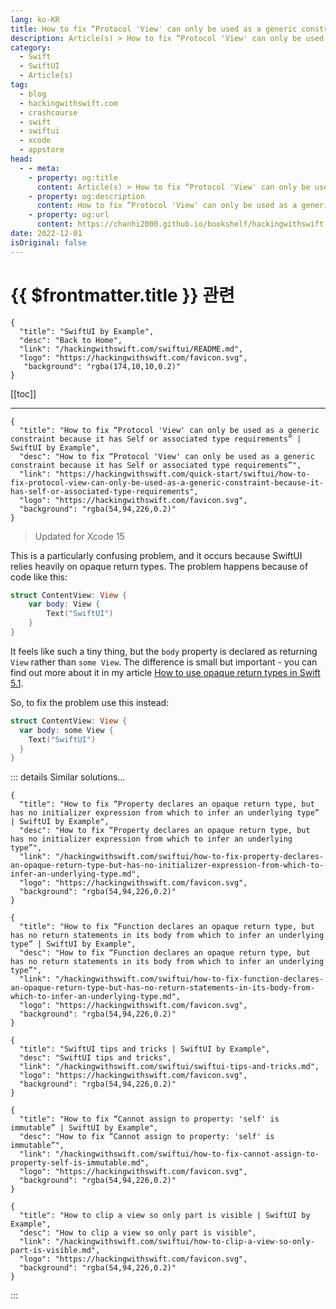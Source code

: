 ```yaml
---
lang: ko-KR
title: How to fix “Protocol 'View' can only be used as a generic constraint because it has Self or associated type requirements”
description: Article(s) > How to fix “Protocol 'View' can only be used as a generic constraint because it has Self or associated type requirements”
category:
  - Swift
  - SwiftUI
  - Article(s)
tag: 
  - blog
  - hackingwithswift.com
  - crashcourse
  - swift
  - swiftui
  - xcode
  - appstore
head:
  - - meta:
    - property: og:title
      content: Article(s) > How to fix “Protocol 'View' can only be used as a generic constraint because it has Self or associated type requirements”
    - property: og:description
      content: How to fix “Protocol 'View' can only be used as a generic constraint because it has Self or associated type requirements”
    - property: og:url
      content: https://chanhi2000.github.io/bookshelf/hackingwithswift.com/swiftui/how-to-fix-protocol-view-can-only-be-used-as-a-generic-constraint-because-it-has-self-or-associated-type-requirements.html
date: 2022-12-01
isOriginal: false
---
```


# {{ $frontmatter.title }} 관련

```component VPCard
{
  "title": "SwiftUI by Example",
  "desc": "Back to Home",
  "link": "/hackingwithswift.com/swiftui/README.md",
  "logo": "https://hackingwithswift.com/favicon.svg",
   "background": "rgba(174,10,10,0.2)"
}
```

[[toc]]

---

```component VPCard
{
  "title": "How to fix “Protocol 'View' can only be used as a generic constraint because it has Self or associated type requirements” | SwiftUI by Example",
  "desc": "How to fix “Protocol 'View' can only be used as a generic constraint because it has Self or associated type requirements”",
  "link": "https://hackingwithswift.com/quick-start/swiftui/how-to-fix-protocol-view-can-only-be-used-as-a-generic-constraint-because-it-has-self-or-associated-type-requirements",
  "logo": "https://hackingwithswift.com/favicon.svg",
  "background": "rgba(54,94,226,0.2)"
}
```

> Updated for Xcode 15

This is a particularly confusing problem, and it occurs because SwiftUI relies heavily on opaque return types. The problem happens because of code like this:

```swift
struct ContentView: View {
    var body: View {
        Text("SwiftUI")
    }
}
```

It feels like such a tiny thing, but the `body` property is declared as returning `View` rather than `some View`. The difference is small but important - you can find out more about it in my article [How to use opaque return types in Swift 5.1](https://hackingwithswift.com/quick-start/swiftui/how-to-use-opaque-return-types-in-swift-5-1). <!-- NOTE: broken link -->

So, to fix the problem use this instead:

```swift
struct ContentView: View {
  var body: some View {
    Text("SwiftUI")
  }
}
```

::: details Similar solutions…

```component VPCard  
{
  "title": "How to fix “Property declares an opaque return type, but has no initializer expression from which to infer an underlying type” | SwiftUI by Example",
  "desc": "How to fix “Property declares an opaque return type, but has no initializer expression from which to infer an underlying type”",
  "link": "/hackingwithswift.com/swiftui/how-to-fix-property-declares-an-opaque-return-type-but-has-no-initializer-expression-from-which-to-infer-an-underlying-type.md",
  "logo": "https://hackingwithswift.com/favicon.svg",
  "background": "rgba(54,94,226,0.2)"
}
```

```component VPCard  
{
  "title": "How to fix “Function declares an opaque return type, but has no return statements in its body from which to infer an underlying type” | SwiftUI by Example",
  "desc": "How to fix “Function declares an opaque return type, but has no return statements in its body from which to infer an underlying type”",
  "link": "/hackingwithswift.com/swiftui/how-to-fix-function-declares-an-opaque-return-type-but-has-no-return-statements-in-its-body-from-which-to-infer-an-underlying-type.md",
  "logo": "https://hackingwithswift.com/favicon.svg",
  "background": "rgba(54,94,226,0.2)"
}
```

```component VPCard
{
  "title": "SwiftUI tips and tricks | SwiftUI by Example",
  "desc": "SwiftUI tips and tricks",
  "link": "/hackingwithswift.com/swiftui/swiftui-tips-and-tricks.md",
  "logo": "https://hackingwithswift.com/favicon.svg",
  "background": "rgba(54,94,226,0.2)"
}
```

```component VPCard  
{
  "title": "How to fix “Cannot assign to property: 'self' is immutable” | SwiftUI by Example",
  "desc": "How to fix “Cannot assign to property: 'self' is immutable”",
  "link": "/hackingwithswift.com/swiftui/how-to-fix-cannot-assign-to-property-self-is-immutable.md",
  "logo": "https://hackingwithswift.com/favicon.svg",
  "background": "rgba(54,94,226,0.2)"
}
```

```component VPCard
{
  "title": "How to clip a view so only part is visible | SwiftUI by Example",
  "desc": "How to clip a view so only part is visible",
  "link": "/hackingwithswift.com/swiftui/how-to-clip-a-view-so-only-part-is-visible.md",
  "logo": "https://hackingwithswift.com/favicon.svg",
  "background": "rgba(54,94,226,0.2)"
}
```

:::

